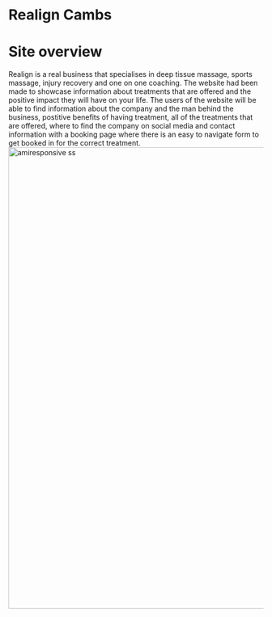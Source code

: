 # Realign Cambs
# Site overview
Realign is a real business that specialises in deep tissue massage, sports massage, injury recovery and one on one coaching. The website had been made to showcase information about treatments that are offered and the positive impact they will have on your life. The users of the website will be able to find information about the company and the man behind the business, postitive benefits of having treatment, all of the treatments that are offered, where to find the company on social media and contact information with a booking page where there is an easy to navigate form to get booked in for the correct treatment.
<img width="913" alt="amiresponsive ss" src="https://github.com/James-Burch/PP1-CI/assets/161542248/59f7f289-5dd3-4daa-a671-c7ba274c8106">
